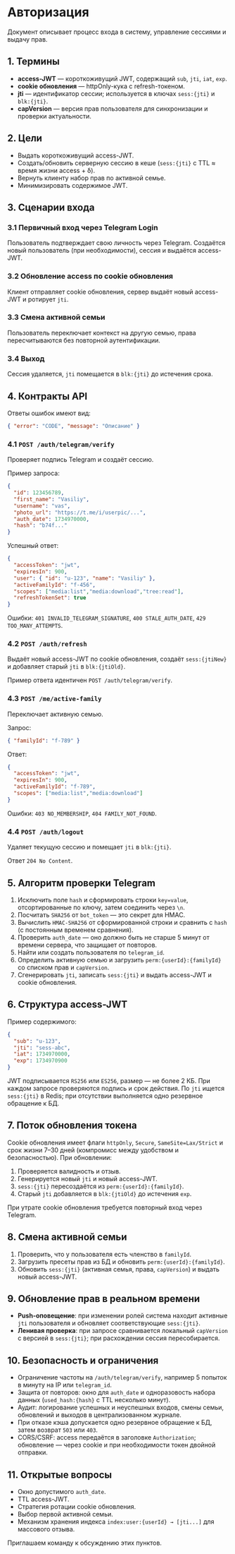 # Авторизация

Документ описывает процесс входа в систему, управление сессиями и выдачу прав.

## 1. Термины

- **access-JWT** — короткоживущий JWT, содержащий `sub`, `jti`, `iat`, `exp`.
- **cookie обновления** — httpOnly-кука с refresh-токеном.
- **jti** — идентификатор сессии; используется в ключах `sess:{jti}` и `blk:{jti}`.
- **capVersion** — версия прав пользователя для синхронизации и проверки актуальности.

## 2. Цели

- Выдать короткоживущий access-JWT.
- Создать/обновить серверную сессию в кеше (`sess:{jti}` с TTL ≈ время жизни access + δ).
- Вернуть клиенту набор прав по активной семье.
- Минимизировать содержимое JWT.

## 3. Сценарии входа

### 3.1 Первичный вход через Telegram Login
Пользователь подтверждает свою личность через Telegram. Создаётся новый пользователь (при необходимости), сессия и выдаётся access-JWT.

### 3.2 Обновление access по cookie обновления
Клиент отправляет cookie обновления, сервер выдаёт новый access-JWT и ротирует `jti`.

### 3.3 Смена активной семьи
Пользователь переключает контекст на другую семью, права пересчитываются без повторной аутентификации.

### 3.4 Выход
Сессия удаляется, `jti` помещается в `blk:{jti}` до истечения срока.

## 4. Контракты API

Ответы ошибок имеют вид:

```json
{ "error": "CODE", "message": "Описание" }
```

### 4.1 `POST /auth/telegram/verify`
Проверяет подпись Telegram и создаёт сессию.

Пример запроса:

```json
{
  "id": 123456789,
  "first_name": "Vasiliy",
  "username": "vas",
  "photo_url": "https://t.me/i/userpic/...",
  "auth_date": 1734970000,
  "hash": "b74f..."
}
```

Успешный ответ:

```json
{
  "accessToken": "jwt",
  "expiresIn": 900,
  "user": { "id": "u-123", "name": "Vasiliy" },
  "activeFamilyId": "f-456",
  "scopes": ["media:list","media:download","tree:read"],
  "refreshTokenSet": true
}
```

Ошибки: `401 INVALID_TELEGRAM_SIGNATURE`, `400 STALE_AUTH_DATE`, `429 TOO_MANY_ATTEMPTS`.

### 4.2 `POST /auth/refresh`
Выдаёт новый access-JWT по cookie обновления, создаёт `sess:{jtiNew}` и добавляет старый `jti` в `blk:{jtiOld}`.

Пример ответа идентичен `POST /auth/telegram/verify`.

### 4.3 `POST /me/active-family`
Переключает активную семью.

Запрос:

```json
{ "familyId": "f-789" }
```

Ответ:

```json
{
  "accessToken": "jwt",
  "expiresIn": 900,
  "activeFamilyId": "f-789",
  "scopes": ["media:list","media:download"]
}
```

Ошибки: `403 NO_MEMBERSHIP`, `404 FAMILY_NOT_FOUND`.

### 4.4 `POST /auth/logout`
Удаляет текущую сессию и помещает `jti` в `blk:{jti}`.

Ответ `204 No Content`.

## 5. Алгоритм проверки Telegram

1. Исключить поле `hash` и сформировать строки `key=value`, отсортированные по ключу, затем соединить через `\n`.
2. Посчитать `SHA256` от `bot_token` — это секрет для HMAC.
3. Вычислить `HMAC-SHA256` от сформированной строки и сравнить с `hash` (с постоянным временем сравнения).
4. Проверить `auth_date` — оно должно быть не старше 5 минут от времени сервера, что защищает от повторов.
5. Найти или создать пользователя по `telegram_id`.
6. Определить активную семью и загрузить `perm:{userId}:{familyId}` со списком прав и `capVersion`.
7. Сгенерировать `jti`, записать `sess:{jti}` и выдать access-JWT и cookie обновления.

## 6. Структура access-JWT

Пример содержимого:

```json
{
  "sub": "u-123",
  "jti": "sess-abc",
  "iat": 1734970000,
  "exp": 1734970900
}
```

JWT подписывается `RS256` или `ES256`, размер — не более 2 КБ. При каждом запросе проверяются подпись и срок действия. По `jti` ищется `sess:{jti}` в Redis; при отсутствии выполняется одно резервное обращение к БД.

## 7. Поток обновления токена

Cookie обновления имеет флаги `httpOnly`, `Secure`, `SameSite=Lax/Strict` и срок жизни 7–30 дней (компромисс между удобством и безопасностью). При обновлении:

1. Проверяется валидность и отзыв.
2. Генерируется новый `jti` и новый access-JWT.
3. `sess:{jti}` пересоздаётся из `perm:{userId}:{familyId}`.
4. Старый `jti` добавляется в `blk:{jtiOld}` до истечения `exp`.

При утрате cookie обновления требуется повторный вход через Telegram.

## 8. Смена активной семьи

1. Проверить, что у пользователя есть членство в `familyId`.
2. Загрузить пресеты прав из БД и обновить `perm:{userId}:{familyId}`.
3. Обновить `sess:{jti}` (активная семья, права, `capVersion`) и выдать новый access-JWT.

## 9. Обновление прав в реальном времени

- **Push-оповещение**: при изменении ролей система находит активные `jti` пользователя и обновляет соответствующие `sess:{jti}`.
- **Ленивая проверка**: при запросе сравнивается локальный `capVersion` с версией в `sess:{jti}`; при расхождении сессия пересобирается.

## 10. Безопасность и ограничения

- Ограничение частоты на `/auth/telegram/verify`, например 5 попыток в минуту на IP или `telegram_id`.
- Защита от повторов: окно для `auth_date` и одноразовость набора данных (`used_hash:{hash}` с TTL несколько минут).
- Аудит: логирование успешных и неуспешных входов, смены семьи, обновлений и выходов в централизованном журнале.
- При отказе кэша допускается одно резервное обращение к БД, затем возврат `503` или `403`.
- CORS/CSRF: access передаётся в заголовке `Authorization`; обновление — через cookie и при необходимости токен двойной отправки.

## 11. Открытые вопросы

- Окно допустимого `auth_date`.
- TTL access-JWT.
- Стратегия ротации cookie обновления.
- Выбор первой активной семьи.
- Механизм хранения индекса `index:user:{userId} → [jti...]` для массового отзыва.

Приглашаем команду к обсуждению этих пунктов.
